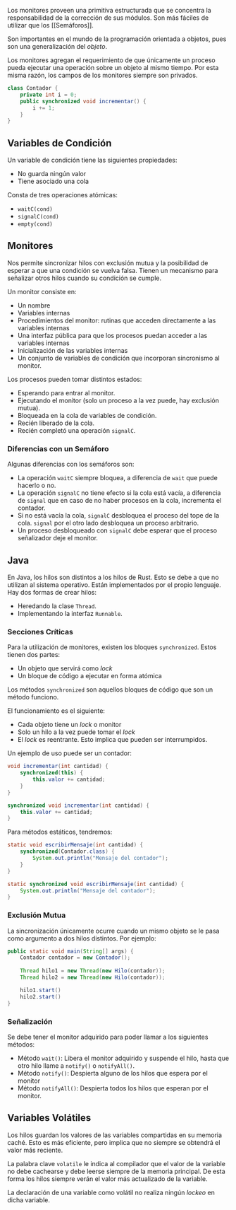 Los monitores proveen una primitiva estructurada que se concentra la responsabilidad de la corrección de sus módulos. Son más fáciles de utilizar que los [[Semáforos]].

Son importantes en el mundo de la programación orientada a objetos, pues son una generalización del *objeto*.

Los monitores agregan el requerimiento de que únicamente un proceso pueda ejecutar una operación sobre un objeto al mismo tiempo. Por esta misma razón, los campos de los monitores siempre son privados.

```Java
class Contador {
	private int i = 0;
	public synchronized void incrementar() {
		i += 1;
	}
}
```

## Variables de Condición

Un variable de condición tiene las siguientes propiedades:

- No guarda ningún valor
- Tiene asociado una cola

Consta de tres operaciones atómicas:

- `waitC(cond)`
- `signalC(cond)`
- `empty(cond)`

## Monitores

Nos permite sincronizar hilos con exclusión mutua y la posibilidad de esperar a que una condición se vuelva falsa. Tienen un mecanismo para señalizar otros hilos cuando su condición se cumple.

Un monitor consiste en:

- Un nombre
- Variables internas
- Procedimientos del monitor: rutinas que acceden directamente a las variables internas
- Una interfaz pública para que los procesos puedan acceder a las variables internas
- Inicialización de las variables internas
- Un conjunto de variables de condición que incorporan sincronismo al monitor.

Los procesos pueden tomar distintos estados:

- Esperando para entrar al monitor.
- Ejecutando el monitor (solo un proceso a la vez puede, hay exclusión mutua).
- Bloqueada en la cola de variables de condición.
- Recién liberado de la cola.
- Recién completó una operación `signalC`.

### Diferencias con un Semáforo

Algunas diferencias con los semáforos son:

- La operación `waitC` siempre bloquea, a diferencia de `wait` que puede hacerlo o no.
- La operación `signalC` no tiene efecto si la cola está vacía, a diferencia de `signal` que en caso de no haber procesos en la cola, incrementa el contador.
- Si no está vacía la cola, `signalC` desbloquea el proceso del tope de la cola. `signal` por el otro lado desbloquea un proceso arbitrario.
- Un proceso desbloqueado con `signalC` debe esperar que el proceso señalizador deje el monitor.

## Java

En Java, los hilos son distintos a los hilos de Rust. Esto se debe a que no utilizan al sistema operativo. Están implementados por el propio lenguaje. Hay dos formas de crear hilos:

- Heredando la clase `Thread`.
- Implementando la interfaz `Runnable`.

### Secciones Críticas

Para la utilización de monitores, existen los bloques `synchronized`. Estos tienen dos partes:

- Un objeto que servirá como *lock*
- Un bloque de código a ejecutar en forma atómica

Los métodos `synchronized` son aquellos bloques de código que son un método funciono.

El funcionamiento es el siguiente:

- Cada objeto tiene un *lock* o monitor
- Solo un hilo a la vez puede tomar el *lock*
- El *lock* es reentrante. Esto implica que pueden ser interrumpidos.

Un ejemplo de uso puede ser un contador:

```Java
void incrementar(int cantidad) {
	synchronized(this) {
		this.valor += cantidad;
	}
}

synchronized void incrementar(int cantidad) {
	this.valor += cantidad;
}
```

Para métodos estáticos, tendremos:

```Java
static void escribirMensaje(int cantidad) {
	synchronized(Contador.class) {
		System.out.println("Mensaje del contador");
	}
}

static synchronized void escribirMensaje(int cantidad) {
	System.out.println("Mensaje del contador");
}
```

### Exclusión Mutua

La sincronización únicamente ocurre cuando un mismo objeto se le pasa como argumento a dos hilos distintos. Por ejemplo:

```Java
public static void main(String[] args) {
	Contador contador = new Contador();
	
	Thread hilo1 = new Thread(new Hilo(contador));
	Thread hilo2 = new Thread(new Hilo(contador));

	hilo1.start()
	hilo2.start()
}
```

### Señalización

Se debe tener el monitor adquirido para poder llamar a los siguientes métodos:

- Método `wait()`: Libera el monitor adquirido y suspende el hilo, hasta que otro hilo llame a `notify()` o `notifyAll()`.
- Método `notify()`: Despierta alguno de los hilos que espera por el monitor
- Método `notifyAll()`: Despierta todos los hilos que esperan por el monitor.

## Variables Volátiles

Los hilos guardan los valores de las variables compartidas en su memoria caché. Esto es más eficiente, pero implica que no siempre se obtendrá el valor más reciente.

La palabra clave `volatile` le indica al compilador que el valor de la variable no debe cachearse y debe leerse siempre de la memoria principal. De esta forma los hilos siempre verán el valor más actualizado de la variable.

La declaración de una variable como volátil no realiza ningún *lockeo* en dicha variable.
